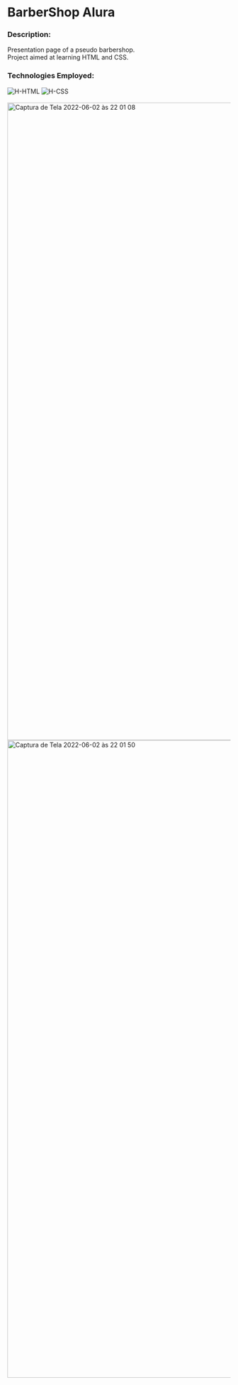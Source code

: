 # BarberShop Alura

### Description:
<div>
  <p>
    Presentation page of a pseudo barbershop.
    <br>
    Project aimed at learning HTML and CSS.
  </p>
</div>

### Technologies Employed:
<div>
  <img alt="H-HTML" src="https://img.shields.io/badge/html5-%23E34F26.svg?style=for-the-badge&logo=html5&logoColor=white">
  <img alt="H-CSS" src="https://img.shields.io/badge/css3-%231572B6.svg?style=for-the-badge&logo=css3&logoColor=white">
</div>
<br>

<img width="1440" alt="Captura de Tela 2022-06-02 às 22 01 08" src="https://user-images.githubusercontent.com/39351656/171766458-e9b7efde-9b28-438e-b6c8-c5e1a49940e6.png">
<img width="1440" alt="Captura de Tela 2022-06-02 às 22 01 50" src="https://user-images.githubusercontent.com/39351656/171766590-28ea5e31-f01e-450f-af10-9f72c30786a3.png">
